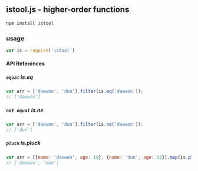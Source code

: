 ## istool.js - higher-order functions

```bash
npm install istool
```

### usage
```javascript
var is = require('istool')
```

#### API References

##### `equal` is.eq 

```javascript
var arr = ['daewon', 'dun'].filter(is.eq('daewon'));
// ['daewon']
```


##### `not equal` is.ne
```javascript
var arr = ['daewon', 'dun'].filter(is.ne('daewon'));
// ['dun']
```

##### `pluck` is.pluck
```javascript
var arr = [{name: 'daewon', age: 19}, {name: 'dun', age: 32}].map(is.pluck('name'));
// ['daewon', 'dun']
```

